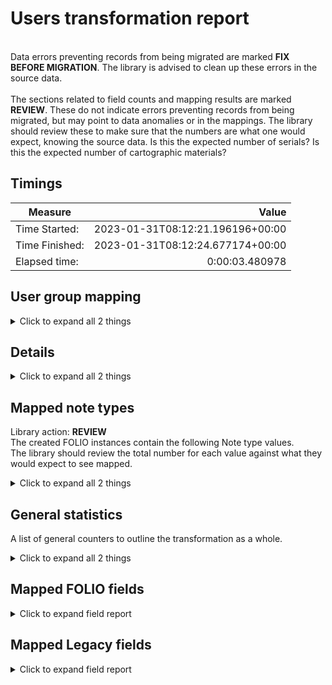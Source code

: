 # Users transformation report   
<br/>Data errors preventing records from being migrated are marked **FIX BEFORE MIGRATION**. The library is advised to clean up these errors in the source data.<br/><br/> The sections related to field counts and mapping results are marked **REVIEW**. These do not indicate errors preventing records from being migrated, but may point to data anomalies or in the mappings. The library should review these to make sure that the numbers are what one would expect, knowing the source data. Is this the expected number of serials? Is this the expected number of cartographic materials?
## Timings   
   
Measure | Value   
--- | ---:   
Time Started: | 2023-01-31T08:12:21.196196+00:00   
Time Finished: | 2023-01-31T08:12:24.677174+00:00   
Elapsed time: | 0:00:03.480978   
   
## User group mapping    
    
<details><summary>Click to expand all 2 things</summary>     
   
Measure | Count   
--- | ---:   
STAF -> staff | 1   
</details>   
   
## Details    
    
<details><summary>Click to expand all 2 things</summary>     
   
Measure | Count   
--- | ---:   
['HOMEADDRESS2', 'HOMEADDRESS3'] were concatenated | 1   
</details>   
   
## Mapped note types    
Library action: **REVIEW** <br/>The created FOLIO instances contain the following Note type values.  <br/>The library should review the total number for each value against what they would expect to see mapped.    
<details><summary>Click to expand all 2 things</summary>     
   
Measure | Count   
--- | ---:   
4745c93f-855c-4c4f-bdab-71b4581ceccf | 4   
</details>   
   
## General statistics    
A list of general counters to outline the transformation as a whole.    
<details><summary>Click to expand all 2 things</summary>     
   
Measure | Count   
--- | ---:   
Successful user transformations | 1   
</details>   

## Mapped FOLIO fields
<details><summary>Click to expand field report</summary>     

FOLIO Field | Mapped | Unmapped  
--- | --- | ---:  
active | 1 (100%) | 0 (0%) 
barcode | 1 (100%) | 0 (0%) 
externalSystemId | 1 (100%) | 0 (0%) 
id | 1 (100%) | 0 (0%) 
metadata | 1 (100%) | 0 (0%) 
metadata.createdByUserId | 1 (100%) | 0 (0%) 
metadata.createdDate | 1 (100%) | 0 (0%) 
metadata.updatedByUserId | 1 (100%) | 0 (0%) 
metadata.updatedDate | 1 (100%) | 0 (0%) 
patronGroup | 1 (100%) | 0 (0%) 
personal | 1 (100%) | 0 (0%) 
personal.addresses | 1 (100%) | 0 (0%) 
personal.addresses.addressLine1 | 1 (100%) | 0 (0%) 
personal.addresses.addressLine2 | 1 (100%) | 0 (0%) 
personal.addresses.city | 1 (100%) | 0 (0%) 
personal.addresses.postalCode | 1 (100%) | 0 (0%) 
personal.addresses.primaryAddress | 1 (100%) | 0 (0%) 
personal.addresses.region | 1 (100%) | 0 (0%) 
personal.email | 1 (100%) | 0 (0%) 
personal.firstName | 1 (100%) | 0 (0%) 
personal.lastName | 1 (100%) | 0 (0%) 
personal.middleName | 1 (100%) | 0 (0%) 
personal.mobilePhone | 1 (100%) | 0 (0%) 
personal.phone | 1 (100%) | 0 (0%) 
personal.preferredContactTypeId | 1 (100%) | 0 (0%) 
requestPreference | 1 (100%) | 0 (0%) 
requestPreference.holdShelf | 1 (100%) | 0 (0%) 
username | 1 (100%) | 0 (0%) 
</details>   

## Mapped Legacy fields
<details><summary>Click to expand field report</summary>     

Legacy Field | Present | Mapped | Unmapped  
--- | --- | --- | ---:  
BARCODE | 2 (200.0%) | 2 (200%) | 0  
EMAIL | 1 (100.0%) | 1 (100%) | 0  
FACSTAFFDATE | 1 (100.0%) | 1 (100%) | 0  
FIRSTNAME | 1 (100.0%) | 1 (100%) | 0  
HOMEADDRESS1 | 1 (100.0%) | 1 (100%) | 0  
HOMEADDRESS2 | 1 (100.0%) | 1 (100%) | 0  
HOMEADDRESS3 | 1 (100.0%) | 1 (100%) | 0  
HOMECITY | 1 (100.0%) | 1 (100%) | 0  
HOMESTATE | 1 (100.0%) | 1 (100%) | 0  
HOMEZIP | 1 (100.0%) | 1 (100%) | 0  
LASTNAME | 1 (100.0%) | 1 (100%) | 0  
MIDDLE | 1 (100.0%) | 1 (100%) | 0  
MOBILEPHONE | 1 (100.0%) | 1 (100%) | 0  
NOTE_CONTENT | 1 (100.0%) | 1 (100%) | 0  
NOTE_TITLE | 1 (100.0%) | 1 (100%) | 0  
PATRONID | 1 (100.0%) | 1 (100%) | 0  
PHONE | 1 (100.0%) | 1 (100%) | 0  
TYPE | 2 (200.0%) | 2 (200%) | 0  
USERNAME | 3 (300.0%) | 3 (300%) | 0  
some_other_note | 1 (100.0%) | 1 (100%) | 0  
some_other_note_title | 1 (100.0%) | 1 (100%) | 0  
third_note_content | 1 (100.0%) | 1 (100%) | 0  
third_note_title | 1 (100.0%) | 1 (100%) | 0  
</details>   
